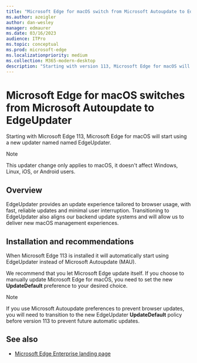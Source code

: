 ```yaml
---
title: "Microsoft Edge for macOS switch from Microsoft Autoupdate to EdgeUpdater"
ms.author: azeigler
author: dan-wesley
manager: edmaurer
ms.date: 03/16/2023
audience: ITPro
ms.topic: conceptual
ms.prod: microsoft-edge
ms.localizationpriority: medium
ms.collection: M365-modern-desktop
description: "Starting with version 113, Microsoft Edge for macOS will switch from Microsoft Autoupdate to EdgeUpdater"
---
```


# Microsoft Edge for macOS switches from Microsoft Autoupdate to EdgeUpdater

Starting with Microsoft Edge 113, Microsoft Edge for macOS will start using a new updater named named EdgeUpdater.

> [!NOTE]
> This updater change only applies to macOS, it doesn't affect Windows, Linux, iOS, or Android users.

## Overview

EdgeUpdater provides an update experience tailored to browser usage, with fast, reliable updates and minimal user interruption. Transitioning to EdgeUpdater also aligns our backend update systems and will allow us to deliver new macOS management experiences.

## Installation and recommendations

When Microsoft Edge 113 is installed it will automatically start using EdgeUpdater instead of Microsoft Autoupdate (MAU).

We recommend that you let Microsoft Edge update itself. If you choose to manually update Microsoft Edge for macOS, you need to set the new **UpdateDefault** preference to your desired choice.

> [!NOTE]
> If you use Microsoft Autoupdate preferences to prevent browser updates, you will need to transition to the new EdgeUpdater **UpdateDefault** policy before version 113 to prevent future automatic updates.

## See also

- [Microsoft Edge Enterprise landing page](https://aka.ms/EdgeEnterprise)